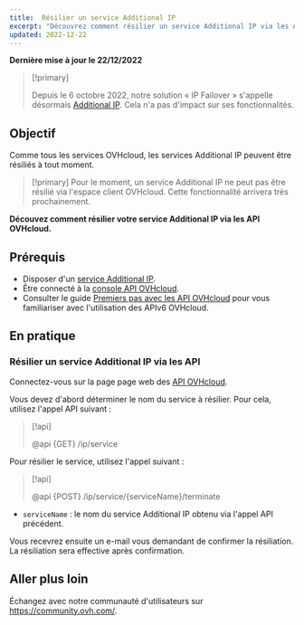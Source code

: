 ```yaml
---
title:  Résilier un service Additional IP
excerpt: "Découvrez comment résilier un service Additional IP via les API OVHcloud"
updated: 2022-12-22
---
```


**Dernière mise à jour le 22/12/2022**

> [!primary]
>
> Depuis le 6 octobre 2022, notre solution « IP Failover » s'appelle désormais [Additional IP](https://www.ovhcloud.com/fr/network/additional-ip/). Cela n'a pas d'impact sur ses fonctionnalités.
>

## Objectif

Comme tous les services OVHcloud, les services Additional IP peuvent être résiliés à tout moment.

> [!primary]
> Pour le moment, un service Additional IP ne peut pas être résilié via l'espace client OVHcloud. Cette fonctionnalité arrivera très prochainement.
>

**Découvez comment résilier votre service Additional IP via les API OVHcloud.**

## Prérequis

- Disposer d'un [service Additional IP](https://www.ovhcloud.com/fr/network/additional-ip/).
- Être connecté à la [console API OVHcloud](https://eu.api.ovh.com/).
- Consulter le guide [Premiers pas avec les API OVHcloud](/pages/manage_and_operate/api/first-steps) pour vous familiariser avec l'utilisation des APIv6 OVHcloud.

## En pratique

### Résilier un service Additional IP via les API

Connectez-vous sur la page page web des [API OVHcloud](https://api.ovh.com/).

Vous devez d'abord déterminer le nom du service à résilier. Pour cela, utilisez l'appel API suivant :

> [!api]
>
> @api {GET} /ip/service
>

Pour résilier le service, utilisez l'appel suivant :

> [!api]
>
> @api {POST} /ip/service/{serviceName}/terminate
>

- `serviceName` : le nom du service Additional IP obtenu via l'appel API précédent.

Vous recevrez ensuite un e-mail vous demandant de confirmer la résiliation. La résiliation sera effective après confirmation.

## Aller plus loin

Échangez avec notre communauté d'utilisateurs sur <https://community.ovh.com/>.
